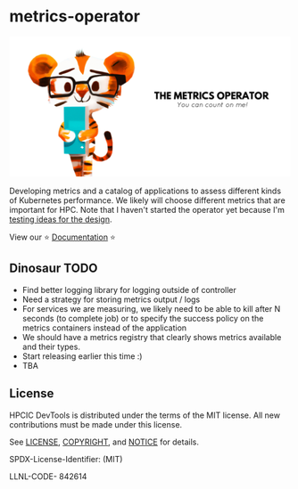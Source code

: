 # metrics-operator

![docs/images/metrics-operator-banner.png](docs/images/metrics-operator-banner.png)

Developing metrics and a catalog of applications to assess different kinds of Kubernetes performance.
We likely will choose different metrics that are important for HPC.
Note that I haven't started the operator yet because I'm [testing ideas for the design](hack/test).

View our ⭐️ [Documentation](https://converged-computing.github.io/metrics-operator/) ⭐️

## Dinosaur TODO

- Find better logging library for logging outside of controller
- Need a strategy for storing metrics output / logs
- For services we are measuring, we likely need to be able to kill after N seconds (to complete job) or to specify the success policy on the metrics containers instead of the application
- We should have a metrics registry that clearly shows metrics available and their types.
- Start releasing earlier this time :)
- TBA

## License

HPCIC DevTools is distributed under the terms of the MIT license.
All new contributions must be made under this license.

See [LICENSE](https://github.com/converged-computing/cloud-select/blob/main/LICENSE),
[COPYRIGHT](https://github.com/converged-computing/cloud-select/blob/main/COPYRIGHT), and
[NOTICE](https://github.com/converged-computing/cloud-select/blob/main/NOTICE) for details.

SPDX-License-Identifier: (MIT)

LLNL-CODE- 842614

